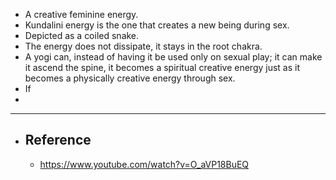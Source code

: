 - A creative feminine energy.
- Kundalini energy is the one that creates a new being during sex.
- Depicted as a coiled snake.
- The energy does not dissipate, it stays in the root chakra.
- A yogi can, instead of having it be used only on sexual play; it can make it ascend the spine, it becomes a spiritual creative energy just as it becomes a physically creative energy through sex.
- If
-
- ---
- ## Reference
	- https://www.youtube.com/watch?v=O_aVP18BuEQ